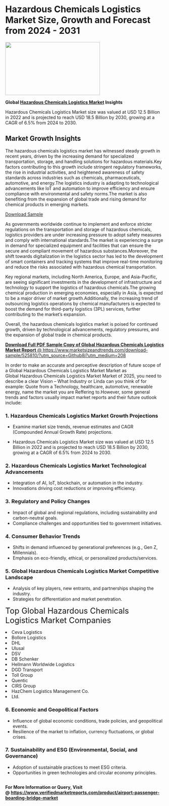<H1>Hazardous Chemicals Logistics Market Size, Growth and Forecast from 2024 - 2031</H1><img class="aligncenter size-medium wp-image-584254" src="https://thirdeyenews.in/wp-content/uploads/2024/09/Global-Market-Research-300x168.jpeg" alt="" width="300" height="168" /><p><strong>Global&nbsp;<a href="https://www.marketsizeandtrends.com/download-sample/525810/?utm_source=Github8j?utm_medium=208">Hazardous Chemicals Logistics Market</a> Insights</strong></p><p>Hazardous Chemicals Logistics Market size was valued at USD 12.5 Billion in 2022 and is projected to reach USD 18.5 Billion by 2030, growing at a CAGR of 6.5% from 2024 to 2030.</p><p><h2>Market Growth Insights</h2> <p>The hazardous chemicals logistics market has witnessed steady growth in recent years, driven by the increasing demand for specialized transportation, storage, and handling solutions for hazardous materials.Key factors contributing to this growth include stringent regulatory frameworks, the rise in industrial activities, and heightened awareness of safety standards across industries such as chemicals, pharmaceuticals, automotive, and energy.The logistics industry is adapting to technological advancements like IoT and automation to improve efficiency and ensure compliance with environmental and safety norms.The market is also benefiting from the expansion of global trade and rising demand for chemical products in emerging markets.</p> <p><a href="download-sample-link">Download Sample</a></p> <p>As governments worldwide continue to implement and enforce stricter regulations on the transportation and storage of hazardous chemicals, logistics providers are under increasing pressure to adopt safety measures and comply with international standards.The market is experiencing a surge in demand for specialized equipment and facilities that can ensure the secure and compliant movement of hazardous substances.Moreover, the shift towards digitalization in the logistics sector has led to the development of smart containers and tracking systems that improve real-time monitoring and reduce the risks associated with hazardous chemical transportation.</p> <p>Key regional markets, including North America, Europe, and Asia-Pacific, are seeing significant investments in the development of infrastructure and technology to support the logistics of hazardous chemicals.The growing chemical production in emerging economies, especially in Asia, is expected to be a major driver of market growth.Additionally, the increasing trend of outsourcing logistics operations by chemical manufacturers is expected to boost the demand for third-party logistics (3PL) services, further contributing to the market’s expansion.</p> <p>Overall, the hazardous chemicals logistics market is poised for continued growth, driven by technological advancements, regulatory pressures, and the expansion of global trade in chemical products.</p> <p><a href="get-more-info-link"></p><p><span class=""><strong>Download Full PDF Sample Copy of Global Hazardous Chemicals Logistics Market Report</strong> @ <a href="https://www.marketsizeandtrends.com/download-sample/525810/?utm_source=Github8j?utm_medium=208" target="_blank">https://www.marketsizeandtrends.com/download-sample/525810/?utm_source=Github8j?utm_medium=208</a></span></p><p>In order to make an accurate and perceptive description of future scope of a Global&nbsp;Hazardous Chemicals Logistics Market Market as Global&nbsp;Hazardous Chemicals Logistics Market Market of 2025, you need to describe a clear Vision &ndash; What Industry or Linda can you think of for example: Quote from a Technology, healthcare, automotive, renewable energy, name the market you are Reffering to.However, some general trends and factors usually impact market reports and their future outlook include:</p><h3>1.&nbsp;<strong>Hazardous Chemicals Logistics Market Growth Projections</strong></h3><ul><li>Examine market size trends, revenue estimates and CAGR (Compounded Annual Growth Rate) projections.</li><li><p>Hazardous Chemicals Logistics Market size was valued at USD 12.5 Billion in 2022 and is projected to reach USD 18.5 Billion by 2030, growing at a CAGR of 6.5% from 2024 to 2030.</p></li></ul><h3>2.&nbsp;<strong>Hazardous Chemicals Logistics Market Technological Advancements</strong></h3><ul><li>Integration of AI, IoT, blockchain, or automation in the industry.</li><li>Innovations driving cost reductions or improving efficiency.</li></ul><h3>3.&nbsp;<strong>Regulatory and Policy Changes</strong></h3><ul><li>Impact of global and regional regulations, including sustainability and carbon-neutral goals.</li><li>Compliance challenges and opportunities tied to government initiatives.</li></ul><h3>4.&nbsp;<strong>Consumer Behavior Trends</strong></h3><ul><li>Shifts in demand influenced by generational preferences (e.g., Gen Z, Millennials).</li><li>Emphasis on eco-friendly, ethical, or personalized products/services.</li></ul><h3>5.&nbsp;<strong>Global Hazardous Chemicals Logistics Market Competitive Landscape</strong></h3><ul><li>Analysis of key players, new entrants, and partnerships shaping the industry.</li><li>Strategies for differentiation and market penetration.</li></ul><p data-pm-slice="1 1 []"><span style="color: inherit; font-family: inherit; font-size: 25px;">Top Global Hazardous Chemicals Logistics Market Companies</span></p><div class="" data-test-id=""><p><li>Ceva Logistics</li><li> Bollore Logistics</li><li> DHL</li><li> Ulusal</li><li> DSV</li><li> DB Schenker</li><li> Hellmann Worldwide Logistics</li><li> DGD Transport</li><li> Toll Group</li><li> Quentic</li><li> CIRS Group</li><li> HazChem Logistics Management Co.</li><li> Ltd.</li></p></div><h3>6.&nbsp;<strong>Economic and Geopolitical Factors</strong></h3><ul><li>Influence of global economic conditions, trade policies, and geopolitical events.</li><li>Resilience of the market to inflation, currency fluctuations, or global crises.</li></ul><h3>7.&nbsp;<strong>Sustainability and ESG (Environmental, Social, and Governance)</strong></h3><ul><li>Adoption of sustainable practices to meet ESG criteria.</li><li>Opportunities in green technologies and circular economy principles.</li></ul><h2><strong style="font-size: 14px;">For More Information or Query, Visit @&nbsp;</strong><a style="background-color: #ffffff; font-size: 14px;" href="https://www.marketsizeandtrends.com/report/hazardous-chemicals-logistics-market/" target="_blank">https://www.verifiedmarketreports.com/product/airport-passenger-boarding-bridge-market</a></h2>